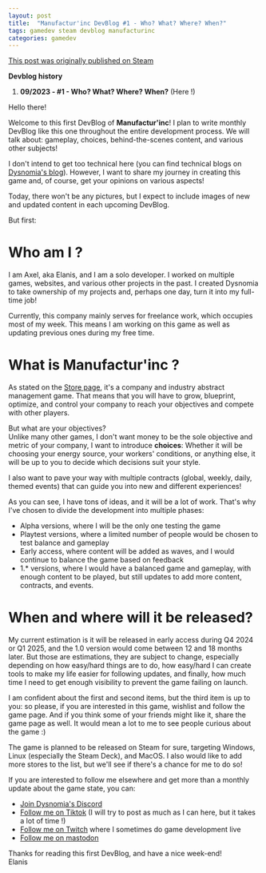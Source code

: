 ```yaml
---
layout: post
title:  "Manufactur'inc DevBlog #1 - Who? What? Where? When?"
tags: gamedev steam devblog manufacturinc
categories: gamedev
---
```


[This post was originally published on Steam](https://store.steampowered.com/news/app/2146380/view/7184986051960660929)

**Devblog history**
1.  **09/2023 - #1 - Who? What? Where? When?** (Here !)

Hello there!

Welcome to this first DevBlog of **Manufactur'inc**! I plan to write monthly DevBlog like this one throughout the entire development process. We will talk about: gameplay, choices, behind-the-scenes content, and various other subjects!

I don't intend to get too technical here (you can find technical blogs on [Dysnomia's blog](https://blog.dysnomia.studio)). However, I want to share my journey in creating this game and, of course, get your opinions on various aspects!

Today, there won't be any pictures, but I expect to include images of new and updated content in each upcoming DevBlog.

But first:

# Who am I ?

I am Axel, aka Elanis, and I am a solo developer. I worked on multiple games, websites, and various other projects in the past. I created Dysnomia to take ownership of my projects and, perhaps one day, turn it into my full-time job!

Currently, this company mainly serves for freelance work, which occupies most of my week. This means I am working on this game as well as updating previous ones during my free time.

# What is Manufactur'inc ?

As stated on the [Store page](https://store.steampowered.com/app/2146380/Manufactur_inc/), it's a company and industry abstract management game. That means that you will have to grow, blueprint, optimize, and control your company to reach your objectives and compete with other players.

But what are your objectives?  
Unlike many other games, I don't want money to be the sole objective and metric of your company, I want to introduce **choices**: Whether it will be choosing your energy source, your workers' conditions, or anything else, it will be up to you to decide which decisions suit your style.

I also want to pave your way with multiple contracts (global, weekly, daily, themed events) that can guide you into new and different experiences!

As you can see, I have tons of ideas, and it will be a lot of work. That's why I've chosen to divide the development into multiple phases:

*  Alpha versions, where I will be the only one testing the game
*  Playtest versions, where a limited number of people would be chosen to test balance and gameplay
*  Early access, where content will be added as waves, and I would continue to balance the game based on feedback
*  1.\* versions, where I would have a balanced game and gameplay, with enough content to be played, but still updates to add more content, contracts, and events.


# When and where will it be released?

My current estimation is it will be released in early access during Q4 2024 or Q1 2025, and the 1.0 version would come between 12 and 18 months later. But those are estimations, they are subject to change, especially depending on how easy/hard things are to do, how easy/hard I can create tools to make my life easier for following updates, and finally, how much time I need to get enough visibility to prevent the game failing on launch.

I am confident about the first and second items, but the third item is up to you: so please, if you are interested in this game, wishlist and follow the game page. And if you think some of your friends might like it, share the game page as well. It would mean a lot to me to see people curious about the game :)

The game is planned to be released on Steam for sure, targeting Windows, Linux (especially the Steam Deck), and MacOS. I also would like to add more stores to the list, but we'll see if there's a chance for me to do so!

If you are interested to follow me elsewhere and get more than a monthly update about the game state, you can:
- [Join Dysnomia's Discord](https://discord.com/invite/c8aARey)
- [Follow me on Tiktok](https://www.tiktok.com/@elanis42) (I will try to post as much as I can here, but it takes a lot of time !)
- [Follow me on Twitch](https://www.twitch.tv/elanis42) where I sometimes do game development live
- [Follow me on mastodon](https://mastodon.gamedev.place/@Elanis)

Thanks for reading this first DevBlog, and have a nice week-end!  
Elanis